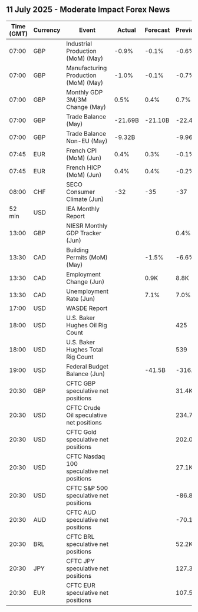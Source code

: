 ## 11 July 2025 - Moderate Impact Forex News

| Time (GMT) | Currency | Event | Actual | Forecast | Previous |
|------|----------|-------|--------|----------|----------|
| 07:00 | GBP | Industrial Production (MoM) (May) | -0.9% | -0.1% | -0.6% |
| 07:00 | GBP | Manufacturing Production (MoM) (May) | -1.0% | -0.1% | -0.7% |
| 07:00 | GBP | Monthly GDP 3M/3M Change (May) | 0.5% | 0.4% | 0.7% |
| 07:00 | GBP | Trade Balance (May) | -21.69B | -21.10B | -22.42B |
| 07:00 | GBP | Trade Balance Non-EU (May) | -9.32B |  | -9.96B |
| 07:45 | EUR | French CPI (MoM) (Jun) | 0.4% | 0.3% | -0.1% |
| 07:45 | EUR | French HICP (MoM) (Jun) | 0.4% | 0.4% | -0.2% |
| 08:00 | CHF | SECO Consumer Climate (Jun) | -32 | -35 | -37 |
| 52 min | USD | IEA Monthly Report |  |  |  |
| 13:00 | GBP | NIESR Monthly GDP Tracker (Jun) |  |  | 0.4% |
| 13:30 | CAD | Building Permits (MoM) (May) |  | -1.5% | -6.6% |
| 13:30 | CAD | Employment Change (Jun) |  | 0.9K | 8.8K |
| 13:30 | CAD | Unemployment Rate (Jun) |  | 7.1% | 7.0% |
| 17:00 | USD | WASDE Report |  |  |  |
| 18:00 | USD | U.S. Baker Hughes Oil Rig Count |  |  | 425 |
| 18:00 | USD | U.S. Baker Hughes Total Rig Count |  |  | 539 |
| 19:00 | USD | Federal Budget Balance (Jun) |  | -41.5B | -316.0B |
| 20:30 | GBP | CFTC GBP speculative net positions |  |  | 31.4K |
| 20:30 | USD | CFTC Crude Oil speculative net positions |  |  | 234.7K |
| 20:30 | USD | CFTC Gold speculative net positions |  |  | 202.0K |
| 20:30 | USD | CFTC Nasdaq 100 speculative net positions |  |  | 27.1K |
| 20:30 | USD | CFTC S&P 500 speculative net positions |  |  | -86.8K |
| 20:30 | AUD | CFTC AUD speculative net positions |  |  | -70.1K |
| 20:30 | BRL | CFTC BRL speculative net positions |  |  | 52.2K |
| 20:30 | JPY | CFTC JPY speculative net positions |  |  | 127.3K |
| 20:30 | EUR | CFTC EUR speculative net positions |  |  | 107.5K |
